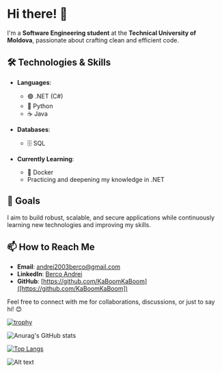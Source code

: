 # Hi there! 👋  

I'm a **Software Engineering student** at the **Technical University of Moldova**, passionate about crafting clean and efficient code.  

## 🛠️ Technologies & Skills  
- **Languages**:  
  - 🟣 .NET (C#)  
  - 🐍 Python
  - ☕ Java  

- **Databases**:  
  - 🗄️ SQL  

- **Currently Learning**:  
  - 🐳 Docker  
  - Practicing and deepening my knowledge in .NET  

## 🎯 Goals  
I aim to build robust, scalable, and secure applications while continuously learning new technologies and improving my skills.  

## 📫 How to Reach Me  
- **Email**: [andrei2003berco@gmail.com](mailto:andrei2003berco@gmail.com)  
- **LinkedIn**: [Berco Andrei]([https://www.linkedin.com/in/berco-andrei-8161a228b/])  
- **GitHub**: [https://github.com/KaBoomKaBoom]([https://github.com/KaBoomKaBoom])  

Feel free to connect with me for collaborations, discussions, or just to say hi! 😊  




[![trophy](https://github-profile-trophy.vercel.app/?username=KaBoomKaBoom&theme=onedark)](https://github.com/ryo-ma/github-profile-trophy)

![Anurag's GitHub stats](https://github-readme-stats.vercel.app/api?username=KaBoomKaBoom&show_icons=true&theme=radical)

[![Top Langs](https://github-readme-stats.vercel.app/api/top-langs/?username=KaBoomKaBoom&layout=donut&theme=radical)](https://github.com/anuraghazra/github-readme-stats)

![Alt text](https://spotify-recently-played-readme.vercel.app/api?user=31jtuc6i5pql6hgoqywgkkv44maa)
